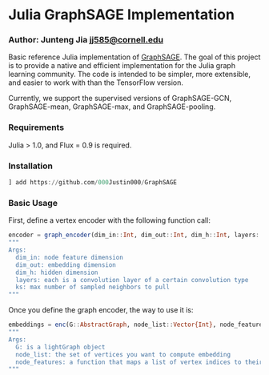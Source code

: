 # Julia GraphSAGE Implementation
### Author: Junteng Jia [jj585@cornell.edu](mailto:jj585@cornell.edu)

Basic reference Julia implementation of [GraphSAGE](https://github.com/williamleif/GraphSAGE).
The goal of this project is to provide a native and efficient implementation for the Julia graph learning community.
The code is intended to be simpler, more extensible, and easier to work with than the TensorFlow version.

Currently, we support the supervised versions of GraphSAGE-GCN, GraphSAGE-mean, GraphSAGE-max, and GraphSAGE-pooling.

### Requirements

Julia > 1.0, and Flux = 0.9 is required.

### Installation

```julia
] add https://github.com/000Justin000/GraphSAGE
```

### Basic Usage

First, define a vertex encoder with the following function call:
```julia
encoder = graph_encoder(dim_in::Int, dim_out::Int, dim_h::Int, layers::Vector{String}; ks::Vector{Int}=repeat([typemax(Int)], length(layers)), σ=relu)
"""
Args:
  dim_in: node feature dimension
  dim_out: embedding dimension
  dim_h: hidden dimension
  layers: each is a convolution layer of a certain convolution type
  ks: max number of sampled neighbors to pull
"""
```

Once you define the graph encoder, the way to use it is:
```julia
embeddings = enc(G::AbstractGraph, node_list::Vector{Int}, node_features::Function)
"""
Args:
  G: is a lightGraph object
  node_list: the set of vertices you want to compute embedding
  node_features: a function that maps a list of vertex indices to their features
"""
```

